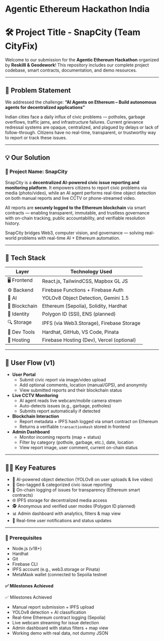 # Agentic Ethereum Hackathon India

# 🛠 Project Title - SnapCity (Team CityFix)

Welcome to our submission for the **Agentic Ethereum Hackathon** organized by **Reskilll & Geodework**! This repository includes our complete project codebase, smart contracts, documentation, and demo resources.

---

## 📌 Problem Statement

We addressed the challenge: **“AI Agents on Ethereum – Build autonomous agents for decentralized applications”**

Indian cities face a daily influx of civic problems — potholes, garbage overflows, traffic jams, and infrastructure failures. Current grievance redressal systems are opaque, centralized, and plagued by delays or lack of follow-through. Citizens have no real-time, transparent, or trustworthy way to report or track these issues.

---

## 💡 Our Solution

### 🧠 Project Name: SnapCity

SnapCity is a **decentralized AI-powered civic issue reporting and monitoring platform**. It empowers citizens to report civic problems via media (photo/video), while an AI agent performs real-time object detection on both manual reports and live CCTV or phone-streamed video.

All reports are **securely logged to the Ethereum blockchain** via smart contracts — enabling transparent, immutable, and trustless governance with on-chain tracking, public accountability, and verifiable resolution history.

SnapCity bridges Web3, computer vision, and governance — solving real-world problems with real-time AI + Ethereum automation.

---

## 🧱 Tech Stack

| Layer        | Technology Used                          |
|--------------|-------------------------------------------|
| 🖥 Frontend   | React.js, TailwindCSS, Mapbox GL JS       |
| ⚙ Backend    | Firebase Functions + Firebase Auth        |
| 🧠 AI         | YOLOv8 Object Detection, Gemini 1.5       |
| 🔗 Blockchain | Ethereum (Sepolia), Solidity, Hardhat     |
| 🪪 Identity   | Polygon ID (SSI), ENS (planned)           |
| 🔍 Storage    | IPFS (via Web3.Storage), Firebase Storage |
| 🧪 Dev Tools  | Hardhat, GitHub, VS Code, Pinata          |
| 🚀 Hosting    | Firebase Hosting (Dev), Vercel (optional) |

---

## 👤 User Flow (v1)

- **User Portal**
  - Submit civic report via image/video upload
  - Add optional comments, location (manual/GPS), and anonymity
  - View submitted reports and their blockchain status
- **Live CCTV Monitoring**
  - AI agent reads live webcam/mobile camera stream
  - Auto-detects issues (e.g., garbage, potholes)
  - Submits report automatically if detected
- **Blockchain Interaction**
  - Report metadata + IPFS hash logged via smart contract on Ethereum
  - Returns a verifiable `transactionHash` stored in frontend
- **Admin Dashboard**
  - Monitor incoming reports (map + status)
  - Filter by category (pothole, garbage, etc.), date, location
  - View report image, user comment, current on-chain status

---

## 👩‍💻 Key Features

- 🧠 AI-powered object detection (YOLOv8 on user uploads & live video)
- 📍 Geo-tagged & categorized civic issue reporting
- 🔗 On-chain logging of issues for transparency (Ethereum smart contracts)
- 🌐 IPFS storage for decentralized media access
- 🕵 Anonymous and verified user modes (Polygon ID planned)
- 📊 Admin dashboard with analytics, filters & map view
- 📱 Real-time user notifications and status updates

---

### 🔐 Prerequisites
- Node.js (v18+)
- Hardhat
- Git
- Firebase CLI
- IPFS account (e.g., web3.storage or Pinata)
- MetaMask wallet (connected to Sepolia testnet

#### ✅ Milestones Achieved
✅ Milestones Achieved
- Manual report submission + IPFS upload
- YOLOv8 detection + AI classification
- Real-time Ethereum contract logging (Sepolia)
- Live webcam streaming for issue detection
- Admin dashboard with status filters + map view
- Working demo with real data, not dummy JSON
